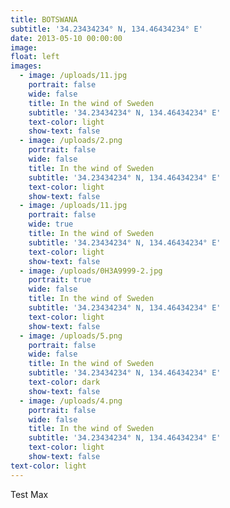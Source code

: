 ```yaml
---
title: BOTSWANA
subtitle: '34.23434234° N, 134.46434234° E'
date: 2013-05-10 00:00:00
image:
float: left
images:
  - image: /uploads/11.jpg
    portrait: false
    wide: false
    title: In the wind of Sweden
    subtitle: '34.23434234° N, 134.46434234° E'
    text-color: light
    show-text: false
  - image: /uploads/2.png
    portrait: false
    wide: false
    title: In the wind of Sweden
    subtitle: '34.23434234° N, 134.46434234° E'
    text-color: light
    show-text: false
  - image: /uploads/11.jpg
    portrait: false
    wide: true
    title: In the wind of Sweden
    subtitle: '34.23434234° N, 134.46434234° E'
    text-color: light
    show-text: false
  - image: /uploads/0H3A9999-2.jpg
    portrait: true
    wide: false
    title: In the wind of Sweden
    subtitle: '34.23434234° N, 134.46434234° E'
    text-color: light
    show-text: false
  - image: /uploads/5.png
    portrait: false
    wide: false
    title: In the wind of Sweden
    subtitle: '34.23434234° N, 134.46434234° E'
    text-color: dark
    show-text: false
  - image: /uploads/4.png
    portrait: false
    wide: false
    title: In the wind of Sweden
    subtitle: '34.23434234° N, 134.46434234° E'
    text-color: light
    show-text: false
text-color: light
---
```



Test Max